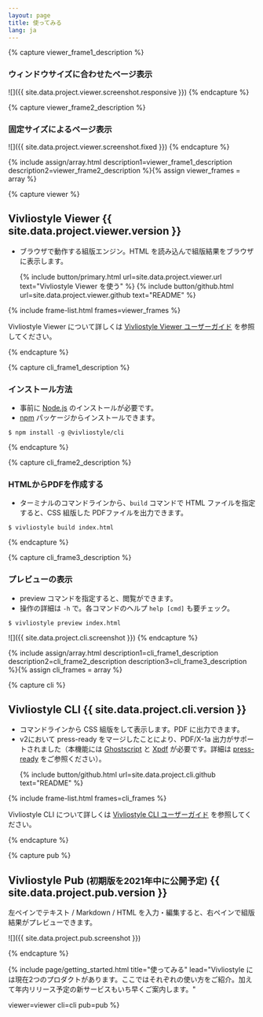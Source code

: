 ```yaml
---
layout: page
title: 使ってみる
lang: ja
---
```



<!-- viewer -->
{% capture viewer_frame1_description %}
### ウィンドウサイズに合わせたページ表示

![]({{ site.data.project.viewer.screenshot.responsive }})
{% endcapture %}


{% capture viewer_frame2_description %}
### 固定サイズによるページ表示

![]({{ site.data.project.viewer.screenshot.fixed }})
{% endcapture %}


{% include assign/array.html
  description1=viewer_frame1_description
  description2=viewer_frame2_description
%}{% assign viewer_frames = array %}


{% capture viewer %}
<h2 id="vivliostyle-viewer">Vivliostyle Viewer <span class="tip">{{ site.data.project.viewer.version }}</span></h2>

- ブラウザで動作する組版エンジン。HTML を読み込んで組版結果をブラウザに表示します。

<ol class="list--medium">
  {% include button/primary.html url=site.data.project.viewer.url text="Vivliostyle Viewer を使う" %}
  {% include button/github.html url=site.data.project.viewer.github text="README" %}
</ol>

{% include frame-list.html frames=viewer_frames %}

Vivliostyle Viewer について詳しくは [Vivliostyle Viewer ユーザーガイド](https://docs.vivliostyle.org/#/ja/vivliostyle-viewer) を参照してください。

{% endcapture %}


<!-- cli -->
{% capture cli_frame1_description %}
### インストール方法

- 事前に [Node.js](https://nodejs.org/ja/) のインストールが必要です。
- [npm](https://www.npmjs.com/) パッケージからインストールできます。

```shell
$ npm install -g @vivliostyle/cli
```
{% endcapture %}


{% capture cli_frame2_description %}
### HTMLからPDFを作成する

- ターミナルのコマンドラインから、`build` コマンドで HTML ファイルを指定すると、CSS 組版した PDFファイルを出力できます。

```shell
$ vivliostyle build index.html
```
{% endcapture %}


{% capture cli_frame3_description %}
### プレビューの表示

- preview コマンドを指定すると、閲覧ができます。
- 操作の詳細は `-h` で。各コマンドのヘルプ `help [cmd]` も要チェック。

```shell
$ vivliostyle preview index.html
```

![]({{ site.data.project.cli.screenshot }})
{% endcapture %}


{% include assign/array.html
  description1=cli_frame1_description
  description2=cli_frame2_description
  description3=cli_frame3_description
%}{% assign cli_frames = array %}


{% capture cli %}
<h2 id="vivliostyle-cli">Vivliostyle CLI <span class="tip">{{ site.data.project.cli.version }}</span></h2>

- コマンドラインから CSS 組版をして表示します。PDF に出力できます。
- v2において press-ready をマージしたことにより、PDF/X-1a 出力がサポートされました（本機能には [Ghostscript](https://www.ghostscript.com/) と [Xpdf](http://www.xpdfreader.com/) が必要です。詳細は [press-ready](https://github.com/vibranthq/press-ready/blob/master/README.md) をご参照ください）。

<ol class="list--medium">
  {% include button/github.html url=site.data.project.cli.github text="README" %}
</ol>

{% include frame-list.html frames=cli_frames %}

Vivliostyle CLI について詳しくは [Vivliostyle CLI ユーザーガイド](https://docs.vivliostyle.org/#/ja/vivliostyle-cli) を参照してください。

{% endcapture %}


<!-- pub -->
{% capture pub %}
<h2 id="vivliostyle-pub">Vivliostyle Pub <small>(初期版を2021年中に公開予定)</small> <span class="tip">{{ site.data.project.pub.version }}</span></h2>

左ペインでテキスト / Markdown / HTML を入力・編集すると、右ペインで組版結果がプレビューできます。

![]({{ site.data.project.pub.screenshot }})

<!-- <ol class="list--medium"> -->
  <!-- {% include button/primary.html url=site.data.project.pub.url text="Vivliostyle Pub を使う" %} -->
  <!-- {% include button/github.html url=site.data.project.pub.github text="README" %} -->
<!-- </ol> -->
{% endcapture %}


{% include page/getting_started.html
  title="使ってみる"
  lead="Vivliostyle には現在2つのプロダクトがあります。ここではそれぞれの使い方をご紹介。加えて年内リリース予定の新サービスもいち早くご案内します。"

  viewer=viewer
  cli=cli
  pub=pub
%}
